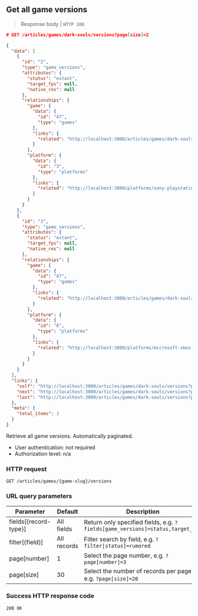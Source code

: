 ## Get all game versions

> Response body | `HTTP 200`

```JSON
# GET /articles/games/dark-souls/versions?page[size]=2

{
  "data": [
    {
      "id": "2",
      "type": "game_versions",
      "attributes": {
        "status": "extant",
        "target_fps": null,
        "native_res": null
      },
      "relationships": {
        "game": {
          "data": {
            "id": "47",
            "type": "games"
          },
          "links": {
            "related": "http://localhost:3000/articles/games/dark-souls"
          }
        },
        "platform": {
          "data": {
            "id": "3",
            "type": "platforms"
          },
          "links": {
            "related": "http://localhost:3000/platforms/sony-playstation-3"
          }
        }
      }
    },
    {
      "id": "3",
      "type": "game_versions",
      "attributes": {
        "status": "extant",
        "target_fps": null,
        "native_res": null
      },
      "relationships": {
        "game": {
          "data": {
            "id": "47",
            "type": "games"
          },
          "links": {
            "related": "http://localhost:3000/articles/games/dark-souls"
          }
        },
        "platform": {
          "data": {
            "id": "8",
            "type": "platforms"
          },
          "links": {
            "related": "http://localhost:3000/platforms/microsoft-xbox-360"
          }
        }
      }
    }
  ],
  "links": {
    "self": "http://localhost:3000/articles/games/dark-souls/versions?page%5Bnumber%5D=1&page%5Bsize%5D=2",
    "next": "http://localhost:3000/articles/games/dark-souls/versions?page%5Bnumber%5D=2&page%5Bsize%5D=2",
    "last": "http://localhost:3000/articles/games/dark-souls/versions?page%5Bnumber%5D=2&page%5Bsize%5D=2"
  },
  "meta": {
    "total_items": 3
  }
}
```

Retrieve all game versions. Automatically paginated.

* User authentication: not required
* Authorization level: n/a

### HTTP request

`GET /articles/games/{game-slug}/versions`

### URL query parameters

Parameter | Default | Description
--------- | ------- | -----------
fields[{record-type}] | All fields | Return only specified fields, e.g. `?fields[game_versions]=status,target_fps`
filter[{field}] | All records | Filter search by field, e.g. `?filter[status]=rumored`
page[number] | 1 | Select the page number, e.g. `?page[number]=3`
page[size] | 30 | Select the number of records per page, e.g. `?page[size]=20`

### Success HTTP response code

`200 OK`
